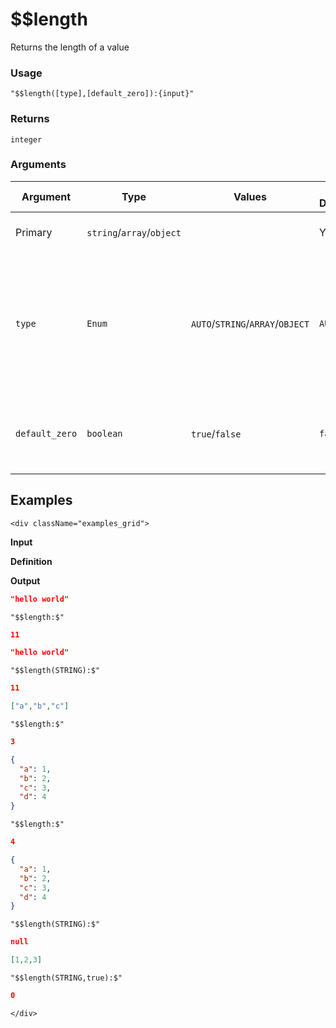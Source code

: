 # $$length

Returns the length of a value

### Usage
```transformers
"$$length([type],[default_zero]):{input}"
```
### Returns
`integer`

### Arguments
| Argument       | Type                      | Values                           | Required / Default&nbsp;Value | Description                                                                                              |
|----------------|---------------------------|----------------------------------|-------------------------------|----------------------------------------------------------------------------------------------------------|
| Primary        | `string`/`array`/`object` |                                  | Yes                           | Value to check length of                                                                                 |
| `type`         | `Enum`                    | `AUTO`/`STRING`/`ARRAY`/`OBJECT` | `AUTO`                        | Restrict the type of value to check length of (if specified type not detected the result will be `null`) |
| `default_zero` | `boolean`                 | `true`/`false`                   | `false`                       | Whether to return 0 instead of null (on any kind of issue)                                               |

## Examples
```mdx-code-block
<div className="examples_grid">
```

**Input**

**Definition**

**Output**


```json
"hello world"
```
```transformers
"$$length:$"
```
```json
11
```

```json
"hello world"
```
```transformers
"$$length(STRING):$"
```
```json
11
```

```json
["a","b","c"]
```
```transformers
"$$length:$"
```
```json
3
```


```json
{
  "a": 1,
  "b": 2,
  "c": 3,
  "d": 4
}
```
```transformers
"$$length:$"
```
```json
4
```


```json
{
  "a": 1,
  "b": 2,
  "c": 3,
  "d": 4
}
```
```transformers
"$$length(STRING):$"
```
```json
null
```

```json
[1,2,3]
```
```transformers
"$$length(STRING,true):$"
```
```json
0
```


```mdx-code-block
</div>
```
